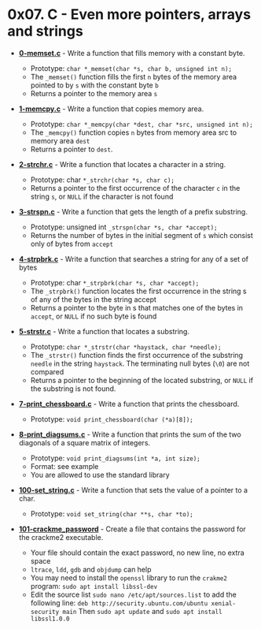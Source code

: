 # 0x07. C - Even more pointers, arrays and strings

* **[0-memset.c](./0-memset.c)** - Write a function that fills memory with a constant byte.
	* Prototype: ```char *_memset(char *s, char b, unsigned int n);```
	* The ```_memset()``` function fills the first ```n``` bytes of the memory area pointed to by ```s``` with the constant byte ```b```
	* Returns a pointer to the memory area ```s```

* **[1-memcpy.c](./1-memcpy.c)** - Write a function that copies memory area.
	* Prototype: ```char *_memcpy(char *dest, char *src, unsigned int n);```
	* The ```_memcpy()``` function copies ```n``` bytes from memory area src to memory area ```dest```
	* Returns a pointer to ```dest```.

* **[2-strchr.c](./2-strchr.c)** - Write a function that locates a character in a string.
	* Prototype: char ```*_strchr(char *s, char c);```
	* Returns a pointer to the first occurrence of the character ```c``` in the string ```s```, or ```NULL``` if the character is not found

* **[3-strspn.c](./3-strspn.c)** - Write a function that gets the length of a prefix substring.
	* Prototype: unsigned int ```_strspn(char *s, char *accept);```
	* Returns the number of bytes in the initial segment of ```s``` which consist only of bytes from ```accept```

* **[4-strpbrk.c](./3-strspn.c)** - Write a function that searches a string for any of a set of bytes
	* Prototype: char ``` *_strpbrk(char *s, char *accept); ```
	* The ```_strpbrk()``` function locates the first occurrence in the string s of any of the bytes in the string accept
	* Returns a pointer to the byte in s that matches one of the bytes in ```accept```, or ```NULL``` if no such byte is found

* **[5-strstr.c](./5-strstr.c)** - Write a function that locates a substring.
	* Prototype: ```char *_strstr(char *haystack, char *needle);```
	* The ```_strstr()``` function finds the first occurrence of the substring ```needle``` in the string ```haystack```. The terminating null bytes (```\0```) are not compared
	* Returns a pointer to the beginning of the located substring, or ```NULL``` if the substring is not found.

* **[7-print_chessboard.c](./7-print_chessboard.c)** - Write a function that prints the chessboard.
	* Prototype: ```void print_chessboard(char (*a)[8]);```

* **[8-print_diagsums.c](./8-print_diagsums.c)** - Write a function that prints the sum of the two diagonals of a square matrix of integers.
	* Prototype: ```void print_diagsums(int *a, int size);```
	* Format: see example
	* You are allowed to use the standard library

* **[100-set_string.c](./100-set_string.c)** - Write a function that sets the value of a pointer to a char.
	* Prototype: ```void set_string(char **s, char *to);```

* **[101-crackme_password](./101-crackme_password)** - Create a file that contains the password for the crackme2 executable.
	* Your file should contain the exact password, no new line, no extra space
	* ```ltrace```, ```ldd```, ```gdb``` and ```objdump``` can help
	* You may need to install the ```openssl``` library to run the ```crakme2``` program: ```sudo apt install libssl-dev```
	* Edit the source list ```sudo nano /etc/apt/sources.list``` to add the following line: ```deb http://security.ubuntu.com/ubuntu xenial-security main``` Then ```sudo apt update``` and ```sudo apt install libssl1.0.0```
